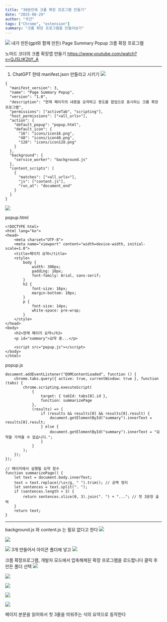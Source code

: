 ```yaml
---
title: "30분만에 크롬 확장 프로그램 만들기"
date: "2025-08-29"
author: "국건"
tags: ["Chrome", "extension"]
summary: "크롬 확장 프로그램을 만들어보기"
---
```


![](https://velog.velcdn.com/images/lkukun/post/b080f5f7-25db-40ac-af94-128eef48c260/image.png)
내가 만든(gpt와 함께 만든) Page Summary Popup 크롬 확장 프로그램

노마드 코더의 크롬 확장앱 만들기
https://www.youtube.com/watch?v=QJSLtK2bY_A

---

1. ChatGPT 한테 manifest.json 만들라고 시키기
   ![](https://velog.velcdn.com/images/lkukun/post/e021a868-6a16-4f1c-b361-8132e450dda0/image.png)

```
{
  "manifest_version": 3,
  "name": "Page Summary Popup",
  "version": "1.0",
  "description": "현재 페이지의 내용을 요약하고 용도를 팝업으로 표시하는 크롬 확장 프로그램",
  "permissions": ["activeTab", "scripting"],
  "host_permissions": ["<all_urls>"],
  "action": {
    "default_popup": "popup.html",
    "default_icon": {
      "16": "icons/icon16.png",
      "48": "icons/icon48.png",
      "128": "icons/icon128.png"
    }
  },
  "background": {
    "service_worker": "background.js"
  },
  "content_scripts": [
    {
      "matches": ["<all_urls>"],
      "js": ["content.js"],
      "run_at": "document_end"
    }
  ]
}

```

![](https://velog.velcdn.com/images/lkukun/post/c3ac4583-f10a-49ca-8da0-45c5d22aa90b/image.png)

popup.html

```
<!DOCTYPE html>
<html lang="ko">
<head>
    <meta charset="UTF-8">
    <meta name="viewport" content="width=device-width, initial-scale=1.0">
    <title>페이지 요약</title>
    <style>
        body {
            width: 300px;
            padding: 10px;
            font-family: Arial, sans-serif;
        }
        h2 {
            font-size: 16px;
            margin-bottom: 10px;
        }
        p {
            font-size: 14px;
            white-space: pre-wrap;
        }
    </style>
</head>
<body>
    <h2>현재 페이지 요약</h2>
    <p id="summary">요약 중...</p>

    <script src="popup.js"></script>
</body>
</html>

```

popup.js

```
document.addEventListener("DOMContentLoaded", function () {
    chrome.tabs.query({ active: true, currentWindow: true }, function (tabs) {
        chrome.scripting.executeScript(
            {
                target: { tabId: tabs[0].id },
                function: summarizePage
            },
            (results) => {
                if (results && results[0] && results[0].result) {
                    document.getElementById("summary").innerText = results[0].result;
                } else {
                    document.getElementById("summary").innerText = "요약을 가져올 수 없습니다.";
                }
            }
        );
    });
});

// 페이지에서 실행될 요약 함수
function summarizePage() {
    let text = document.body.innerText;
    text = text.replace(/\s+/g, " ").trim(); // 공백 정리
    let sentences = text.split(". ");
    if (sentences.length > 3) {
        return sentences.slice(0, 3).join(". ") + "..."; // 첫 3문장 출력
    }
    return text;
}
```

---

background.js 와 content.js 는 필요 없다고 한다
![](https://velog.velcdn.com/images/lkukun/post/1120bed3-98a0-4ac0-b5c3-2b3b33f87696/image.png)

![](https://velog.velcdn.com/images/lkukun/post/4fe5a334-335f-4432-8462-047ec0f765bb/image.png)

![](https://velog.velcdn.com/images/lkukun/post/ed978009-1bd3-43a2-a1fa-3e2890c2ef34/image.png)
3개 만들어서 아이콘 폴더에 넣고
![](https://velog.velcdn.com/images/lkukun/post/fa5ff0b5-7240-4e76-ba43-ec7de84ada6b/image.png)

크롬 확장프로그램, 개발자 모드에서 압축해제된 확장 프로그램을 로드합니다 클릭 후 만든 폴더 선택
![](https://velog.velcdn.com/images/lkukun/post/e9677b35-0b06-46e9-b344-f78d5f765fcf/image.png)

![](https://velog.velcdn.com/images/lkukun/post/bcd6fd75-3680-4f6a-bf74-19cdf0e98841/image.png)

![](https://velog.velcdn.com/images/lkukun/post/4829ef39-d2f2-4081-9f9b-3d7c5190efc8/image.png)

![](https://velog.velcdn.com/images/lkukun/post/d9074b30-2f0e-4bb8-aac8-81bbb3b7c415/image.png)

![](https://velog.velcdn.com/images/lkukun/post/70013148-5443-44d9-9969-acf93da73acc/image.png)

페이지 본문을 읽어와서 첫 3줄을 띄워주는 식의 요약으로 동작한다

